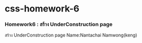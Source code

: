 # css-homework-6
### Homework6 : สร้าง UnderConstruction page
สร้าง UnderConstruction page
Name:Nantachai Namwong(keng)